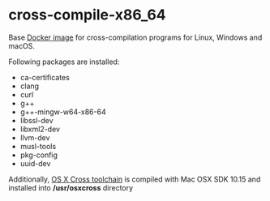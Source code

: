 # cross-compile-x86_64

Base [Docker image](https://hub.docker.com/r/agavrilov01/cross-compile-x86_64) for cross-compilation programs for Linux, Windows and macOS.

Following packages are installed:
* ca-certificates
* clang
* curl
* g++
* g++-mingw-w64-x86-64
* libssl-dev
* libxml2-dev
* llvm-dev
* musl-tools
* pkg-config
* uuid-dev

Additionally, [OS X Cross toolchain](https://github.com/tpoechtrager/osxcross) is compiled with Mac OSX SDK 10.15 and installed into **/usr/osxcross** directory
